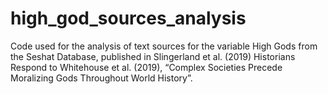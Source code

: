 # high_god_sources_analysis
Code used for the analysis of text sources for the variable High Gods from the Seshat Database, published in Slingerland et al. (2019) Historians Respond to Whitehouse et al. (2019), “Complex Societies Precede Moralizing Gods Throughout World History”.
